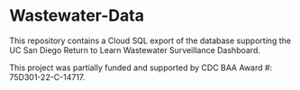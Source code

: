 # Wastewater-Data

This repository contains a Cloud SQL export of the database supporting the UC San Diego Return to Learn Wastewater Surveillance Dashboard.

This project was partially funded and supported by CDC BAA Award #: 75D301-22-C-14717.
